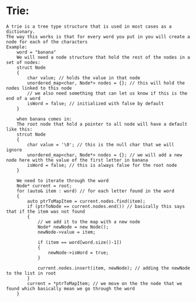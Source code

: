 # Trie:
    A trie is a tree type structure that is used in most cases as a dictionary.
    The way this works is that for every word you put in you will create a node for each of the characters
    Example:
        word = "banana"
        We will need a node structure that hold the rest of the nodes in a set of nodes:
        struct Node
        {
            char value; // holds the value in that node
            unordered_map<char, Node*> nodes = {}; // this will hold the nodes linked to this node
            // we also need something that can let us know if this is the end of a word
            isWord = false; // initialized with false by default
        }

        when banana comes in:
        The root node that hold a pointer to all node will have a default like this:
        strcut Node
        {
            char value = '\0'; // this is the null char that we will ignore
            unordered_map<char, Node*> nodes = {}; // we will add a new node here with the value of the first letter in banana
            isWord = false; // this is always false for the root node
        }

        We need to iterate through the word 
        Node* current = root;
        for (auto& item : word) // for each letter found in the word
        {
            auto ptrToMapItem = current.nodes.find(item);
            if (ptrToNode == current.nodes.end()) // basically this says that if the item was not found
            {
                // we add it to the map with a new node
                Node* newNode = new Node();
                newNode->value = item;
                
                if (item == word[word.size()-1])
                {
                    newNode->isWord = true;
                }

                current.nodes.insert(item, newNode); // adding the newNode to the list in root
            }
            current = *ptrToMapItem; // we move on the the node that we found which basically mean we go through the word
        }
